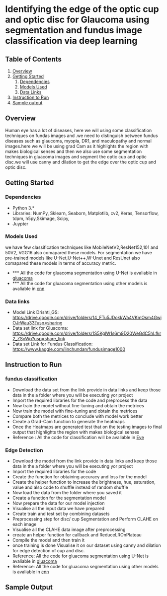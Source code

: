 # Identifying the edge of the optic cup and optic disc for Glaucoma using segmentation and fundus image classification via deep learning

## Table of Contents
1. [Overview](#overview)
2. [Getting Started](#getting-started)
    1. [Dependencies](#dependencies)
    2. [Models Used](#models)
    3. [Data Links](#data)
3. [Instruction to Run](#instruction)
4. [Sample output](#sample)


## Overview <a name="overview"></a>
Human eye has a lot of diseases, here we will using some classification techniques on fundas images and .we need to distinguish between fundus diseases such as glaucoma, myopia, DR1, and maculopathy and normal images.here we will be using grad Cam as it highlights the region with makes biological senses and then we also use some segmentation techniques in gluacoma images and segment the optic cup and optic disc.we will use canny and dilation to get the edge over the optic cup and optic disc.


## Getting Started <a name="getting-started"></a>

### Dependencies <a name="dependencies"></a>
* Python 3.*
* Libraries: NumPy, Sklearn, Seaborn, Matplotlib, cv2, Keras, Tensorflow, tdpm, h5py,Skimage, Scipy, 
* Juypter

### Models Used <a name="models"></a>
we have few classification techniques like MobileNetV2,ResNet152,101 and 50V2, VGG16 also comapared these models. For segmentation we have pre-trained models like U-Net,U-Net++,W-Unet and ResUnet also comapared these models in terms of accuracy metric.
- *** All the code for gluacoma segmentation using U-Net is avaliable in [gluacoma](https://github.com/ranjithchodavarapu/Edge-Detection-for-optic-cup-and-optic-disc-of-Gluacoma/tree/main/glucoma)
- *** All the code for gluacoma segmentation using other models is avaliable in [cnn](https://github.com/ranjithchodavarapu/Edge-Detection-for-optic-cup-and-optic-disc-of-Gluacoma/tree/main/cnn)

### Data links<a name="data"></a>
- Model Link Drishti_GS: https://drive.google.com/drive/folders/14_FTu5JDokkWa4VKmOsm4GwjOJrWau33?usp=sharing
- Data set link for Gluacoma: https://drive.google.com/drive/folders/1S5KglW1s6m9D20WeGdC5hLfkr2_ZSoWq?usp=share_link
- Data set Link for Fundus Classification: https://www.kaggle.com/linchundan/fundusimage1000

## Instruction to Run<a name="instruction"></a>
### fundus classification 
* Download the data set from the link provide in data links and keep those data in the a folder where you will be executing yor project 
* Import the required libraries for the code and preprocess the data 
* Now train the model without fine-tuning and obtain the metrices 
* Now train the model with fine-tuning and obtain the metrices 
* Compare both the metrices to conclude with model work better
* Create a Grad-Cam function to generate the heatmaps
* Once the Heatmaps are generated test that on the testing images to final output that highlights the region with makes biological senses
* Reference : All the code for classification will be avaliable in [Eye](https://github.com/ranjithchodavarapu/Edge-Detection-for-optic-cup-and-optic-disc-of-Gluacoma/tree/main/eye)

### Edge Detection 
* Download the model from the link provide in data links and keep those data in the a folder where you will be executing yor project 
* Import the required libraries for the code 
* Create the function for obtaining accuracy and loss for the model 
* Create the helper function to increase the brightness, hue, saturation, value and also code to shuffle instead of random shuffle
* Now load the data from the folder where you saved it
* Create a function for the segmentation model 
* Now prepare the data for our model injection
* Visualise  all the input data we have prepared 
* Create train and test set by combining datasets
* Preprocessing step for disc/ cup Segmentation and Perform CLAHE on each image
* Visualise  all the CLAHE data image after preprocessing
* create an helper function for callback and ReduceLROnPlateau
* Compile the model and then train it
* once training is done Visualise it on our dataset using canny and dilation for edge detection of cup and disc.
* Reference: All the code for gluacoma segmentation using U-Net is avaliable in [gluacoma](https://github.com/ranjithchodavarapu/Edge-Detection-for-optic-cup-and-optic-disc-of-Gluacoma/tree/main/glucoma)
* Reference: All the code for gluacoma segmentation using other models is avaliable in [cnn](https://github.com/ranjithchodavarapu/Edge-Detection-for-optic-cup-and-optic-disc-of-Gluacoma/tree/main/cnn)

## Sample Output <a name="sample"></a>
